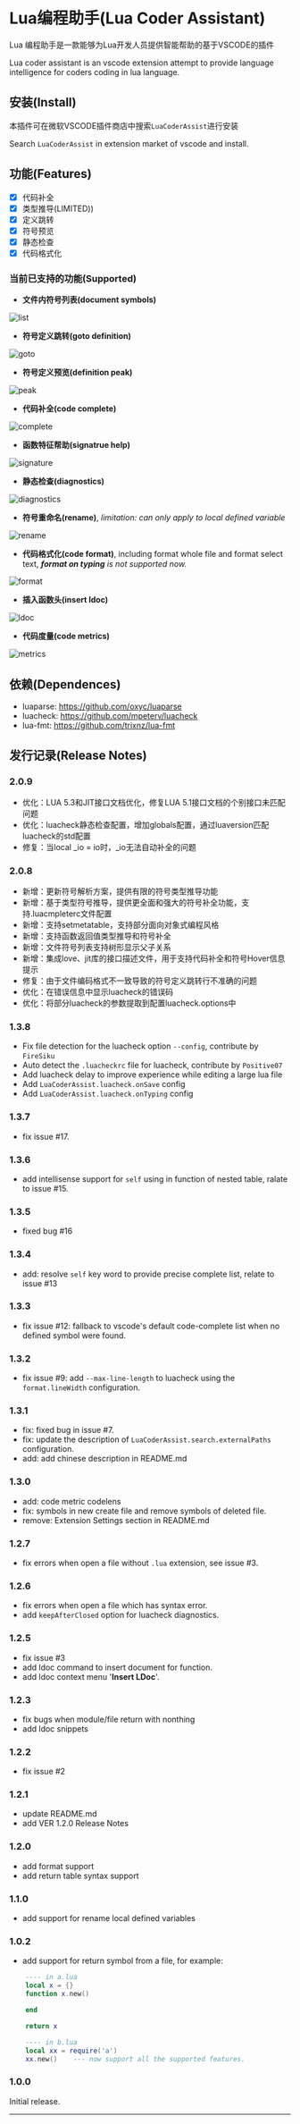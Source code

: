 # Lua编程助手(Lua Coder Assistant)

Lua 编程助手是一款能够为Lua开发人员提供智能帮助的基于VSCODE的插件

Lua coder assistant is an vscode extension attempt to provide language intelligence for coders coding in lua language.

## 安装(Install)

本插件可在微软VSCODE插件商店中搜索`LuaCoderAssist`进行安装

Search `LuaCoderAssist` in extension market of vscode and install.

## 功能(Features)

- [x] 代码补全
- [x] 类型推导(LIMITED))
- [x] 定义跳转
- [x] 符号预览
- [x] 静态检查
- [x] 代码格式化

### 当前已支持的功能(Supported)

- **文件内符号列表(document symbols)**

![list](images/symbol-list.gif)

- **符号定义跳转(goto definition)**

![goto](images/goto-def.gif)

- **符号定义预览(definition peak)**

![peak](images/def-peak.gif)

- **代码补全(code complete)**

![complete](images/complete.gif)

- **函数特征帮助(signatrue help)**

![signature](images/signature.gif)

- **静态检查(diagnostics)**

![diagnostics](images/diagnostics.gif)

- **符号重命名(rename)**, _limitation: can only apply to local defined variable_

![rename](images/rename.gif)

- **代码格式化(code format)**, including format whole file and format select text, _**format on typing** is not supported now._

![format](images/format.gif)

- **插入函数头(insert ldoc)**

![ldoc](images/ldoc.gif)

- **代码度量(code metrics)**

![metrics](images/metrics.gif)

## 依赖(Dependences)

- luaparse: https://github.com/oxyc/luaparse
- luacheck: https://github.com/mpeterv/luacheck
- lua-fmt: https://github.com/trixnz/lua-fmt

## 发行记录(Release Notes)

### 2.0.9

- 优化：LUA 5.3和JIT接口文档优化，修复LUA 5.1接口文档的个别接口未匹配问题
- 优化：luacheck静态检查配置，增加globals配置，通过luaversion匹配luacheck的std配置
- 修复：当local _io = io时，_io无法自动补全的问题

### 2.0.8

- 新增：更新符号解析方案，提供有限的符号类型推导功能
- 新增：基于类型符号推导，提供更全面和强大的符号补全功能，支持.luacmpleterc文件配置
- 新增：支持setmetatable，支持部分面向对象式编程风格
- 新增：支持函数返回值类型推导和符号补全
- 新增：文件符号列表支持树形显示父子关系
- 新增：集成love、jit库的接口描述文件，用于支持代码补全和符号Hover信息提示
- 修复：由于文件编码格式不一致导致的符号定义跳转行不准确的问题
- 优化：在错误信息中显示luacheck的错误码
- 优化：将部分luacheck的参数提取到配置luacheck.options中

### 1.3.8

- Fix file detection for the luacheck option `--config`, contribute by `FireSiku`
- Auto detect the `.luacheckrc` file for luacheck, contribute by `Positive07`
- Add luacheck delay to improve experience while editing a large lua file
- Add `LuaCoderAssist.luacheck.onSave` config
- Add `LuaCoderAssist.luacheck.onTyping` config

### 1.3.7

- fix issue #17.

### 1.3.6

- add intellisense support for `self` using in function of nested table, ralate to issue #15.

### 1.3.5

- fixed bug #16

### 1.3.4

- add: resolve `self` key word to provide precise complete list, relate to issue #13

### 1.3.3

- fix issue #12: fallback to vscode's default code-complete list when no defined symbol were found.

### 1.3.2

- fix issue #9: add `--max-line-length` to luacheck using the `format.lineWidth` configuration.

### 1.3.1

- fix: fixed bug in issue #7.
- fix: update the description of `LuaCoderAssist.search.externalPaths` configuration.
- add: add chinese description in README.md

### 1.3.0

- add: code metric codelens
- fix: symbols in new create file and remove symbols of deleted file.
- remove: Extension Settings section in README.md

### 1.2.7

- fix errors when open a file without `.lua` extension, see issue #3.

### 1.2.6

- fix errors when open a file which has syntax error.
- add `keepAfterClosed` option for luacheck diagnostics.

### 1.2.5

- fix issue #3
- add ldoc command to insert document for function.
- add ldoc context menu '**Insert LDoc**'.

### 1.2.3

- fix bugs when module/file return with nonthing
- add ldoc snippets

### 1.2.2

- fix issue #2

### 1.2.1

- update README.md
- add VER 1.2.0 Release Notes

### 1.2.0

- add format support
- add return table syntax support

### 1.1.0

- add support for rename local defined variables

### 1.0.2

- add support for return symbol from a file, for example:

```lua
    ---- in a.lua
    local x = {}
    function x.new()

    end

    return x

    ---- in b.lua
    local xx = require('a')
    xx.new()    --- now support all the supported features.

```

### 1.0.0

Initial release.

-----------------------------------------------------------------------------------------------------------
